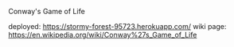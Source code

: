 Conway's Game of Life

deployed: https://stormy-forest-95723.herokuapp.com/
wiki page: https://en.wikipedia.org/wiki/Conway%27s_Game_of_Life
